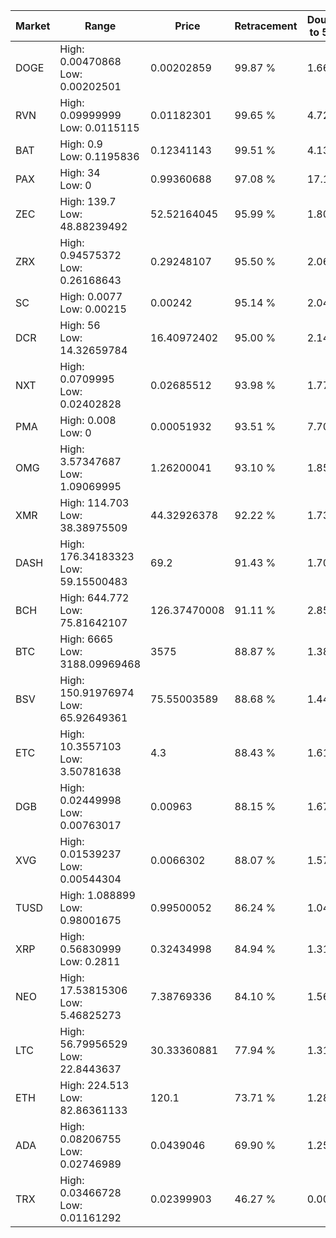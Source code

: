 | Market | Range | Price| Retracement | Doubles to 50% |
| --- | --- | --- | --- | --- |
| DOGE | High: 0.00470868<br />Low: 0.00202501 | 0.00202859 | 99.87 % | 1.66 |
| RVN | High: 0.09999999<br />Low: 0.0115115 | 0.01182301 | 99.65 % | 4.72 |
| BAT | High: 0.9<br />Low: 0.1195836 | 0.12341143 | 99.51 % | 4.13 |
| PAX | High: 34<br />Low: 0 | 0.99360688 | 97.08 % | 17.11 |
| ZEC | High: 139.7<br />Low: 48.88239492 | 52.52164045 | 95.99 % | 1.80 |
| ZRX | High: 0.94575372<br />Low: 0.26168643 | 0.29248107 | 95.50 % | 2.06 |
| SC | High: 0.0077<br />Low: 0.00215 | 0.00242 | 95.14 % | 2.04 |
| DCR | High: 56<br />Low: 14.32659784 | 16.40972402 | 95.00 % | 2.14 |
| NXT | High: 0.0709995<br />Low: 0.02402828 | 0.02685512 | 93.98 % | 1.77 |
| PMA | High: 0.008<br />Low: 0 | 0.00051932 | 93.51 % | 7.70 |
| OMG | High: 3.57347687<br />Low: 1.09069995 | 1.26200041 | 93.10 % | 1.85 |
| XMR | High: 114.703<br />Low: 38.38975509 | 44.32926378 | 92.22 % | 1.73 |
| DASH | High: 176.34183323<br />Low: 59.15500483 | 69.2 | 91.43 % | 1.70 |
| BCH | High: 644.772<br />Low: 75.81642107 | 126.37470008 | 91.11 % | 2.85 |
| BTC | High: 6665<br />Low: 3188.09969468 | 3575 | 88.87 % | 1.38 |
| BSV | High: 150.91976974<br />Low: 65.92649361 | 75.55003589 | 88.68 % | 1.44 |
| ETC | High: 10.3557103<br />Low: 3.50781638 | 4.3 | 88.43 % | 1.61 |
| DGB | High: 0.02449998<br />Low: 0.00763017 | 0.00963 | 88.15 % | 1.67 |
| XVG | High: 0.01539237<br />Low: 0.00544304 | 0.0066302 | 88.07 % | 1.57 |
| TUSD | High: 1.088899<br />Low: 0.98001675 | 0.99500052 | 86.24 % | 1.04 |
| XRP | High: 0.56830999<br />Low: 0.2811 | 0.32434998 | 84.94 % | 1.31 |
| NEO | High: 17.53815306<br />Low: 5.46825273 | 7.38769336 | 84.10 % | 1.56 |
| LTC | High: 56.79956529<br />Low: 22.8443637 | 30.33360881 | 77.94 % | 1.31 |
| ETH | High: 224.513<br />Low: 82.86361133 | 120.1 | 73.71 % | 1.28 |
| ADA | High: 0.08206755<br />Low: 0.02746989 | 0.0439046 | 69.90 % | 1.25 |
| TRX | High: 0.03466728<br />Low: 0.01161292 | 0.02399903 | 46.27 % | 0.00 |

